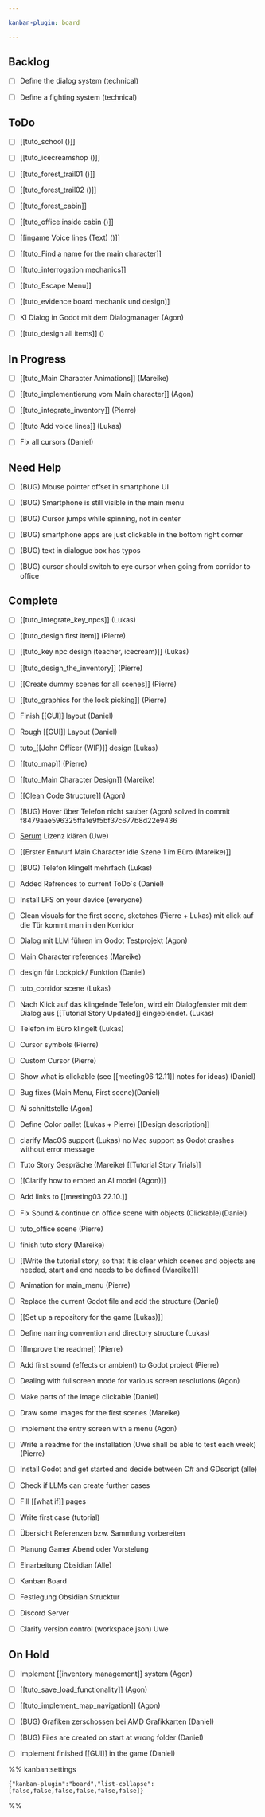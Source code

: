 ```yaml
---

kanban-plugin: board

---
```


## Backlog

- [ ] Define the dialog system (technical)
- [ ] Define a fighting system (technical)


## ToDo

- [ ] [[tuto_school ()]]
- [ ] [[tuto_icecreamshop ()]]
- [ ] [[tuto_forest_trail01 ()]]
- [ ] [[tuto_forest_trail02 ()]]
- [ ] [[tuto_forest_cabin]]
- [ ] [[tuto_office inside cabin ()]]
- [ ] [[ingame Voice lines (Text) ()]]
- [ ] [[tuto_Find a name for the main character]]
- [ ] [[tuto_interrogation mechanics]]
- [ ] [[tuto_Escape Menu]]
- [ ] [[tuto_evidence board mechanik und design]]
- [ ] KI Dialog in Godot mit dem Dialogmanager (Agon)
- [ ] [[tuto_design all items]] ()


## In Progress

- [ ] [[tuto_Main Character Animations]] (Mareike)
- [ ] [[tuto_implementierung vom Main character]] (Agon)
- [ ] [[tuto_integrate_inventory]] (Pierre)
- [ ] [[tuto Add voice lines]] (Lukas)
- [ ] Fix all cursors (Daniel)


## Need Help

- [ ] (BUG) Mouse pointer offset in smartphone UI
- [ ] (BUG) Smartphone is still visible in the main menu
- [ ] (BUG) Cursor jumps while spinning, not in center
- [ ] (BUG) smartphone apps are just clickable in the bottom right corner
- [ ] (BUG) text in dialogue box has typos
- [ ] (BUG) cursor should switch to eye cursor when going from corridor to office


## Complete

- [ ] [[tuto_integrate_key_npcs]] (Lukas)
- [ ] [[tuto_design first item]] (Pierre)
- [ ] [[tuto_key npc design (teacher, icecream)]] (Lukas)
- [ ] [[tuto_design_the_inventory]] (Pierre)
- [ ] [[Create dummy scenes for all scenes]] (Pierre)
- [ ] [[tuto_graphics for the lock picking]] (Pierre)
- [ ] Finish [[GUI]] layout (Daniel)
- [ ] Rough [[GUI]] Layout (Daniel)
- [ ] tuto_[[John Officer (WIP)]] design (Lukas)
- [ ] [[tuto_map]] (Pierre)
- [ ] [[tuto_Main Character Design]] (Mareike)
- [ ] [[Clean Code Structure]] (Agon)
- [ ] (BUG) Hover über Telefon nicht sauber (Agon)
	solved in commit f8479aae596325ffa1e9f5bf37c677b8d22e9436
- [ ] [Serum](https://xferrecords.com/products/serum/) Lizenz klären (Uwe)
- [ ] [[Erster Entwurf Main Character idle Szene 1 im Büro (Mareike)]]
- [ ] (BUG) Telefon klingelt mehrfach (Lukas)
- [ ] Added Refrences to current ToDo´s (Daniel)
- [ ] Install LFS on your device (everyone)
- [ ] Clean visuals for the first scene, sketches (Pierre + Lukas)
	mit click auf die Tür kommt man in den Korridor
- [ ] Dialog mit LLM führen im Godot Testprojekt (Agon)
- [ ] Main Character references (Mareike)
- [ ] design für Lockpick/ Funktion (Daniel)
- [ ] tuto_corridor scene (Lukas)
- [ ] Nach Klick auf das klingelnde Telefon, wird ein Dialogfenster mit dem Dialog aus [[Tutorial Story Updated]] eingeblendet. (Lukas)
- [ ] Telefon im Büro klingelt (Lukas)
- [ ] Cursor symbols (Pierre)
- [ ] Custom Cursor (Pierre)
- [ ] Show what is clickable (see [[meeting06 12.11]] notes for ideas) (Daniel)
- [ ] Bug fixes (Main Menu, First scene)(Daniel)
- [ ] Ai schnittstelle (Agon)
- [ ] Define Color pallet (Lukas + Pierre)
	[[Design description]]
- [ ] clarify MacOS support (Lukas)
	no Mac support as Godot crashes without error message
- [ ] Tuto Story Gespräche (Mareike)
	[[Tutorial Story Trials]]
- [ ] [[Clarify how to embed an AI model (Agon)]]
- [ ] Add links to [[meeting03 22.10.]]
- [ ] Fix Sound & continue on office scene with objects (Clickable)(Daniel)
- [ ] tuto_office scene (Pierre)
- [ ] finish tuto story (Mareike)
- [ ] [[Write the tutorial story, so that it is clear which scenes and objects are needed, start and end needs to be defined (Mareike)]]
- [ ] Animation for main_menu (Pierre)
- [ ] Replace the current Godot file and add the structure (Daniel)
- [ ] [[Set up a repository for the game (Lukas)]]
- [ ] Define naming convention and directory structure (Lukas)
- [ ] [[Improve the readme]]
	(Pierre)
- [ ] Add first sound (effects or ambient) to Godot project (Pierre)
- [ ] Dealing with fullscreen mode for various screen resolutions (Agon)
- [ ] Make parts of the image clickable (Daniel)
- [ ] Draw some images for the first scenes (Mareike)
- [ ] Implement the entry screen with a menu (Agon)
- [ ] Write a readme for the installation (Uwe shall be able to test each week)
	(Pierre)
- [ ] Install Godot and get started and decide between C# and GDscript (alle)
- [ ] Check if LLMs can create further cases
- [ ] Fill [[what if]] pages
- [ ] Write first case (tutorial)
- [ ] Übersicht Referenzen bzw. Sammlung vorbereiten
- [ ] Planung Gamer Abend oder Vorstelung
- [ ] Einarbeitung Obsidian (Alle)
- [ ] Kanban Board
- [ ] Festlegung Obsidian Strucktur
- [ ] Discord Server
- [ ] Clarify version control (workspace.json) Uwe


## On Hold

- [ ] Implement [[inventory management]] system (Agon)
- [ ] [[tuto_save_load_functionality]] (Agon)
- [ ] [[tuto_implement_map_navigation]] (Agon)
- [ ] (BUG) Grafiken zerschossen bei AMD Grafikkarten (Daniel)
- [ ] (BUG) Files are created on start at wrong folder (Daniel)
- [ ] Implement finished [[GUI]] in the game (Daniel)




%% kanban:settings
```
{"kanban-plugin":"board","list-collapse":[false,false,false,false,false,false]}
```
%%